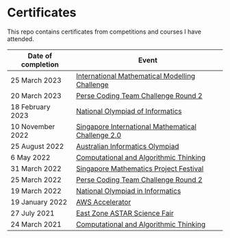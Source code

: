 # Certificates

This repo contains certificates from competitions and courses I have attended.

| Date of completion | Event                                                        |
| ------------------ | ------------------------------------------------------------ |
| 25 March 2023      | [International Mathematical Modelling Challenge](./23-03-immc.pdf) |
| 20 March 2023      | [Perse Coding Team Challenge Round 2](./23-03-pctc.pdf)      |
| 18 February 2023   | [National Olympiad of Informatics](./23-02-noi.pdf)          |
| 10 November 2022   | [Singapore International Mathematical Challenge 2.0](./22-11-simc.pdf) |
| 25 August 2022     | [Australian Informatics Olympiad](./22-08-aio.pdf)           |
| 6 May 2022         | [Computational and Algorithmic Thinking](./22-05-cat.pdf)    |
| 31 March 2022      | [Singapore Mathematics Project Festival](./22-03-smpf.pdf)   |
| 25 March 2022      | [Perse Coding Team Challenge Round 2](./22-03-pctc.pdf)      |
| 19 March 2022      | [National Olympiad in Informatics](./22-03-noi.pdf)          |
| 19 January 2022    | [AWS Accelerator](22-01-aws-accelerator.pdf)                 |
| 27 July 2021       | [East Zone ASTAR Science Fair](21-07-astar-science-fair.pdf) |
| 24 March 2021      | [Computational and Algorithmic Thinking](21-03-cat.pdf)      |
